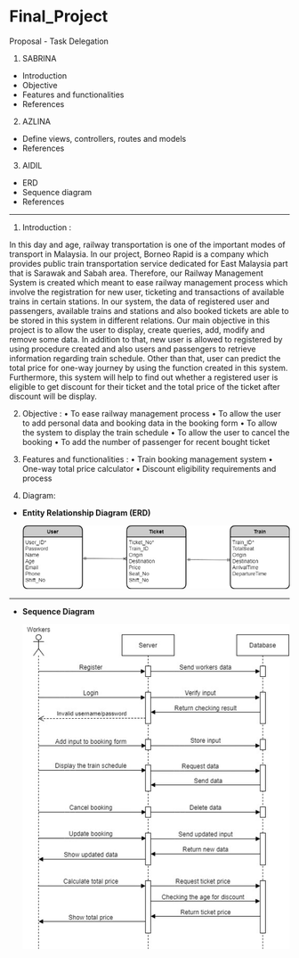 # Final_Project

Proposal - Task Delegation

1. SABRINA

- Introduction
- Objective
- Features and functionalities
- References

2. AZLINA

- Define views, controllers, routes and models
- References

3. AIDIL

- ERD
- Sequence diagram
- References

---

1. Introduction :

In this day and age, railway transportation is one of the important modes of transport in Malaysia. In our project, Borneo Rapid is a company which provides public train transportation service dedicated for East Malaysia part that is Sarawak and Sabah area. Therefore, our Railway Management System is created which meant to ease railway management process which involve the registration for new user, ticketing and transactions of available trains in certain stations. In our system, the data of registered user and passengers, available trains and stations and also booked tickets are able to be stored in this system in different relations. Our main objective in this project is to allow the user to display, create queries, add, modify and remove some data. In addition to that, new user is allowed to registered by using procedure created and also users and passengers to retrieve information regarding train schedule. Other than that, user can predict the total price for one-way journey by using the function created in this system. Furthermore, this system will help to find out whether a registered user is eligible to get discount for their ticket and the total price of the ticket after discount will be display.

2. Objective :
   • To ease railway management process
   • To allow the user to add personal data and booking data in the booking form
   • To allow the system to display the train schedule
   • To allow the user to cancel the booking
   • To add the number of passenger for recent bought ticket

3. Features and functionalities :
   • Train booking management system
   • One-way total price calculator
   • Discount eligibility requirements and process

4. Diagram:

- **Entity Relationship Diagram (ERD)**

  ![Entity Relationship Diagram](/resources/ERD.jpg)

---

- **Sequence Diagram**

  ![Entity Relationship Diagram](/resources/SD.jpg)
